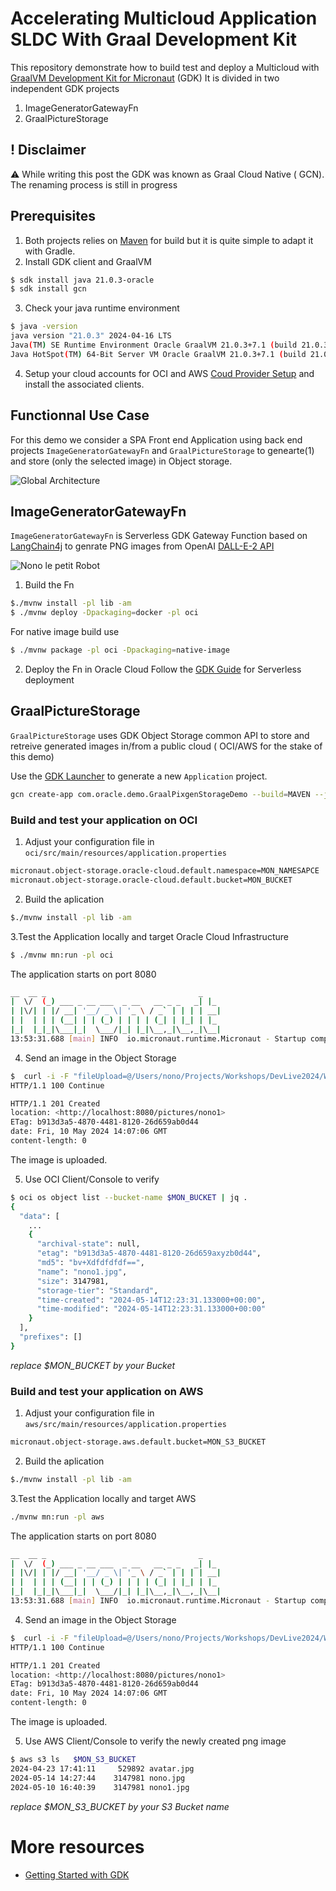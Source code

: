 # Accelerating Multicloud Application SLDC  With Graal Development Kit 

This repository demonstrate how to build test and deploy a Multicloud  with [GraalVM Development Kit for Micronaut](https://graal.cloud/gcn/) (GDK)
It is divided in two independent GDK  projects
1. ImageGeneratorGatewayFn
2. GraalPictureStorage

## ! Disclaimer
:warning: While writing this post the GDK was known as Graal Cloud Native ( GCN). The renaming process is still in progress


## Prerequisites
1. Both projects relies on [Maven](https://maven.apache.org/) for build but it is quite simple to adapt it with Gradle.
2. Install GDK client and GraalVM 
```bash
$ sdk install java 21.0.3-oracle
$ sdk install gcn
```
3. Check your java runtime environment 
```sh
$ java -version
java version "21.0.3" 2024-04-16 LTS
Java(TM) SE Runtime Environment Oracle GraalVM 21.0.3+7.1 (build 21.0.3+7-LTS-jvmci-23.1-b37)
Java HotSpot(TM) 64-Bit Server VM Oracle GraalVM 21.0.3+7.1 (build 21.0.3+7-LTS-jvmci-23.1-b37, mixed mode, sharing)
```
4. Setup your cloud accounts for OCI and AWS  [Coud Provider Setup](https://graal.cloud/gcn/get-started/setting-up-cloud-accounts/) and install the associated clients.





## Functionnal Use Case

For this demo we consider a SPA Front end Application using back end projects `ImageGeneratorGatewayFn` and `GraalPictureStorage` to genearte(1) and store (only the selected image) in Object storage.

![Global Architecture](./images/globalarchitecture.jpg)




## ImageGeneratorGatewayFn
`ImageGeneratorGatewayFn` is Serverless GDK Gateway Function based on [LangChain4j](https://github.com/langchain4j/langchain4j) to genrate PNG images from OpenAI [DALL-E-2 API](https://platform.openai.com/docs/guides/images/image-generation)

![Nono le petit Robot](./images/nono1.png)

1. Build the Fn
```bash
$./mvnw install -pl lib -am
$ ./mvnw deploy -Dpackaging=docker -pl oci
```
For native image build use 
```bash
$ ./mvnw package -pl oci -Dpackaging=native-image
```

2. Deploy the Fn in Oracle Cloud 
Follow the [GDK Guide](https://graal.cloud/gcn/gcn-modules/serverless/micronaut-function-oci-expert/?buildTool=gradle&lang=java) for Serverless deployment 



## GraalPictureStorage
`GraalPictureStorage` uses GDK Object Storage common API to store and retreive generated images in/from a public cloud ( OCI/AWS for the stake of this demo)

Use the [GDK Launcher](https://graal.cloud/gcn/launcher/) to generate a new `Application` project.
```bash
gcn create-app com.oracle.demo.GraalPixgenStorageDemo --build=MAVEN --jdk=21 --lang=JAVA --test=JUNIT --example-code=true --clouds=OCI,AWS --services=LOGGING,OBJECTSTORE,TRACING --features=graalvm
```


### Build and test your application on OCI

1. Adjust your configuration file 
in `oci/src/main/resources/application.properties`
```sh
micronaut.object-storage.oracle-cloud.default.namespace=MON_NAMESAPCE
micronaut.object-storage.oracle-cloud.default.bucket=MON_BUCKET
```

2. Build the aplication
```bash
$./mvnw install -pl lib -am
```

3.Test the Application locally and target Oracle Cloud Infrastructure
```sh
$ ./mvnw mn:run -pl oci
```
The application starts on port 8080
```sh
__  __ _                                  _
|  \/  (_) ___ _ __ ___  _ __   __ _ _   _| |_
| |\/| | |/ __| '__/ _ \| '_ \ / _` | | | | __|
| |  | | | (__| | | (_) | | | | (_| | |_| | |_
|_|  |_|_|\___|_|  \___/|_| |_|\__,_|\__,_|\__|
13:53:31.688 [main] INFO  io.micronaut.runtime.Micronaut - Startup completed in 1879ms. Server Running: http://localhost:8080
```

4. Send an image in the Object Storage
```sh
$  curl -i -F "fileUpload=@/Users/nono/Projects/Workshops/DevLive2024/Workbook/images/nono1.png" <http://localhost:8080/pictures/nono1>
HTTP/1.1 100 Continue

HTTP/1.1 201 Created
location: <http://localhost:8080/pictures/nono1>
ETag: b913d3a5-4870-4481-8120-26d659ab0d44
date: Fri, 10 May 2024 14:07:06 GMT
content-length: 0
```
The image is uploaded.

5. Use OCI Client/Console to verify

```sh
$ oci os object list --bucket-name $MON_BUCKET | jq .
{
  "data": [
    ...
    {
      "archival-state": null,
      "etag": "b913d3a5-4870-4481-8120-26d659axyzb0d44",
      "md5": "bv+Xdfdfdfdf==",
      "name": "nono1.jpg",
      "size": 3147981,
      "storage-tier": "Standard",
      "time-created": "2024-05-14T12:23:31.133000+00:00",
      "time-modified": "2024-05-14T12:23:31.133000+00:00"
    }
  ],
  "prefixes": []
}
```
<i>replace $MON_BUCKET by your Bucket</i>




### Build and test your application on AWS

1. Adjust your configuration file
in `aws/src/main/resources/application.properties`

```sh
micronaut.object-storage.aws.default.bucket=MON_S3_BUCKET
```

2. Build the aplication

```bash
$./mvnw install -pl lib -am
```

3.Test the Application locally and target AWS

```sh
./mvnw mn:run -pl aws
```

The application starts on port 8080

```sh
__  __ _                                  _
|  \/  (_) ___ _ __ ___  _ __   __ _ _   _| |_
| |\/| | |/ __| '__/ _ \| '_ \ / _` | | | | __|
| |  | | | (__| | | (_) | | | | (_| | |_| | |_
|_|  |_|_|\___|_|  \___/|_| |_|\__,_|\__,_|\__|
13:53:31.688 [main] INFO  io.micronaut.runtime.Micronaut - Startup completed in 1879ms. Server Running: http://localhost:8080
```

4. Send an image in the Object Storage

```sh
$  curl -i -F "fileUpload=@/Users/nono/Projects/Workshops/DevLive2024/Workbook/images/nono1.png" <http://localhost:8080/pictures/nono1>
HTTP/1.1 100 Continue

HTTP/1.1 201 Created
location: <http://localhost:8080/pictures/nono1>
ETag: b913d3a5-4870-4481-8120-26d659ab0d44
date: Fri, 10 May 2024 14:07:06 GMT
content-length: 0
```

The image is uploaded.

5. Use AWS Client/Console to verify the newly created png image
```sh
$ aws s3 ls   $MON_S3_BUCKET
2024-04-23 17:41:11     529892 avatar.jpg
2024-05-14 14:27:44    3147981 nono.jpg
2024-05-10 16:40:39    3147981 nono1.jpg
```
<i>replace $MON_S3_BUCKET  by your S3 Bucket name</i>



# More resources 
* [Getting Started with GDK](https://graal.cloud/gcn/get-started/#)
